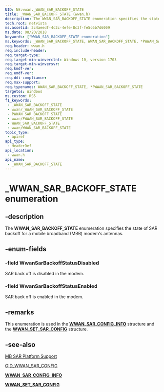 ```yaml
---
UID: NE:wwan._WWAN_SAR_BACKOFF_STATE
title: _WWAN_SAR_BACKOFF_STATE (wwan.h)
description: The WWAN_SAR_BACKOFF_STATE enumeration specifies the state of SAR backoff for a mobile broadband (MBB) modem's antennas.
tech.root: netvista
ms.assetid: 2c4aeedf-4c2c-4efe-8c3f-fe5c6b7d6009
ms.date: 08/20/2018
keywords: ["WWAN_SAR_BACKOFF_STATE enumeration"]
ms.keywords: _WWAN_SAR_BACKOFF_STATE, WWAN_SAR_BACKOFF_STATE, *PWWAN_SAR_BACKOFF_STATE,
req.header: wwan.h
req.include-header: 
req.target-type: 
req.target-min-winverclnt: Windows 10, version 1703
req.target-min-winversvr: 
req.kmdf-ver: 
req.umdf-ver: 
req.ddi-compliance: 
req.max-support: 
req.typenames: WWAN_SAR_BACKOFF_STATE, *PWWAN_SAR_BACKOFF_STATE
targetos: Windows
ms.custom: RS5
f1_keywords:
 - _WWAN_SAR_BACKOFF_STATE
 - wwan/_WWAN_SAR_BACKOFF_STATE
 - PWWAN_SAR_BACKOFF_STATE
 - wwan/PWWAN_SAR_BACKOFF_STATE
 - WWAN_SAR_BACKOFF_STATE
 - wwan/WWAN_SAR_BACKOFF_STATE
topic_type:
 - apiref
api_type:
 - HeaderDef
api_location:
 - wwan.h
api_name:
 - _WWAN_SAR_BACKOFF_STATE
---
```


# _WWAN_SAR_BACKOFF_STATE enumeration


## -description

The **WWAN_SAR_BACKOFF_STATE** enumeration specifies the state of SAR backoff for a mobile broadband (MBB) modem's antennas.

## -enum-fields

### -field WwanSarBackoffStatusDisabled

SAR back off is disabled in the modem.

### -field WwanSarBackoffStatusEnabled 

SAR back off is enabled in the modem.

## -remarks

This enumeration is used in the [**WWAN_SAR_CONFIG_INFO**](ns-wwan-_wwan_sar_config_info.md) structure and the [**WWAN_SET_SAR_CONFIG**](ns-wwan-_wwan_set_sar_config.md) structure.

## -see-also

[MB SAR Platform Support](https://docs.microsoft.com/windows-hardware/drivers/network/mb-sar-platform-support)

[OID_WWAN_SAR_CONFIG](https://docs.microsoft.com/windows-hardware/drivers/network/oid-wwan-sar-config)

[**WWAN_SAR_CONFIG_INFO**](ns-wwan-_wwan_sar_config_info.md)

[**WWAN_SET_SAR_CONFIG**](ns-wwan-_wwan_set_sar_config.md)

